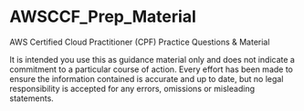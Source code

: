 # AWSCCF_Prep_Material
AWS Certified Cloud Practitioner (CPF) Practice Questions &amp; Material

It is intended you use this as guidance material only and does not indicate a commitment to a particular course of action. Every effort has been made to ensure the information contained is accurate and up to date, but no legal responsibility is accepted for any errors, omissions or misleading statements.
